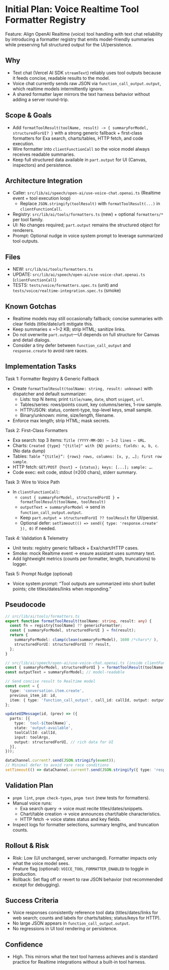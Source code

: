 # Initial Plan: Voice Realtime Tool Formatter Registry

Feature: Align OpenAI Realtime (voice) tool handling with text chat reliability by introducing a formatter registry that emits model-friendly summaries while preserving full structured output for the UI/persistence.

## Why
- Text chat (Vercel AI SDK `streamText`) reliably uses tool outputs because it feeds concise, readable results to the model.
- Voice chat currently sends raw JSON via `function_call_output.output`, which realtime models intermittently ignore.
- A shared formatter layer mirrors the text harness behavior without adding a server round-trip.

## Scope & Goals
- Add `formatToolResult(toolName, result) -> { summaryForModel, structuredForUI? }` with a strong generic fallback + first-class formatters for Exa search, charts/tables, HTTP fetch, and code execution.
- Wire formatter into `clientFunctionCall` so the voice model always receives readable summaries.
- Keep full structured data available in `part.output` for UI (Canvas, inspectors) and persistence.

## Architecture Integration
- Caller: `src/lib/ai/speech/open-ai/use-voice-chat.openai.ts` (Realtime event + tool execution loop)
  - Replace `JSON.stringify(toolResult)` with `formatToolResult(...)` in `clientFunctionCall`.
- Registry: `src/lib/ai/tools/formatters.ts` (new) + optional `formatters/*` per tool family.
- UI: No changes required; `part.output` remains the structured object for renderers.
- Prompt: Optional nudge in voice system prompt to leverage summarized tool outputs.

## Files
- NEW: `src/lib/ai/tools/formatters.ts`
- UPDATE: `src/lib/ai/speech/open-ai/use-voice-chat.openai.ts` (`clientFunctionCall`)
- TESTS: `tests/voice/formatters.spec.ts` (unit) and `tests/voice/realtime-integration.spec.ts` (smoke)

## Known Gotchas
- Realtime models may still occasionally fallback; concise summaries with clear fields (title/date/url) mitigate this.
- Keep summaries ≤ ~1–2 KB; strip HTML; sanitize links.
- Do not overwrite `part.output`—UI depends on full structure for Canvas and detail dialogs.
- Consider a tiny defer between `function_call_output` and `response.create` to avoid rare races.

## Implementation Tasks

Task 1: Formatter Registry & Generic Fallback
- Create `formatToolResult(toolName: string, result: unknown)` with dispatcher and default summarizer:
  - Lists: top N items; print `title/name`, `date`, short `snippet`, `url`.
  - Tables/series: rows/points count, key columns/series, 1-row sample.
  - HTTP/JSON: status, content-type, top-level keys, small sample.
  - Binary/unknown: mime, size/length, filename.
- Enforce max length; strip HTML; mask secrets.

Task 2: First-Class Formatters
- Exa search: top 3 items: `Title (YYYY-MM-DD) – 1–2 lines – URL`.
- Charts: `Created {type} "{title}" with {N} points; fields: a, b, c`. (No data dump)
- Tables: `Table “{title}”: {rows} rows, columns: [x, y, …]; first row sample`.
- HTTP fetch: `GET/POST {host} → {status}; keys: [...]; sample: …`.
- Code exec: exit code, stdout (≤200 chars), stderr summary.

Task 3: Wire to Voice Path
- In `clientFunctionCall`:
  - `const { summaryForModel, structuredForUI } = formatToolResult(toolName, toolResult)`
  - `outputText = summaryForModel` → send in `function_call_output.output`.
  - Keep `part.output = structuredForUI ?? toolResult` for UI/persist.
  - Optional defer: `setTimeout(() => send({ type: 'response.create' }), 0)` if needed.

Task 4: Validation & Telemetry
- Unit tests: registry generic fallback + Exa/chart/HTTP cases.
- Smoke: mock Realtime event → ensure assistant uses summary text.
- Add lightweight metrics (counts per formatter, length, truncations) to logger.

Task 5: Prompt Nudge (optional)
- Voice system prompt: “Tool outputs are summarized into short bullet points; cite titles/dates/links when responding.”

## Pseudocode
```ts
// src/lib/ai/tools/formatters.ts
export function formatToolResult(toolName: string, result: any) {
  const fn = registry[toolName] ?? genericFormatter;
  const { summaryForModel, structuredForUI } = fn(result);
  return {
    summaryForModel: clamp(clean(summaryForModel), 1600 /*chars*/ ),
    structuredForUI: structuredForUI ?? result,
  };
}
```

```ts
// src/lib/ai/speech/open-ai/use-voice-chat.openai.ts (inside clientFunctionCall)
const { summaryForModel, structuredForUI } = formatToolResult(toolName, toolResult);
const outputText = summaryForModel; // model-readable

// Send concise result to Realtime model
const event = {
  type: 'conversation.item.create',
  previous_item_id: id,
  item: { type: 'function_call_output', call_id: callId, output: outputText },
};

updateUIMessage(id, (prev) => ({
  parts: [{
    type: `tool-${toolName}`,
    state: 'output-available',
    toolCallId: callId,
    input: toolArgs,
    output: structuredForUI, // rich data for UI
  }],
}));

dataChannel.current?.send(JSON.stringify(event));
// Minimal defer to avoid rare race conditions
setTimeout(() => dataChannel.current?.send(JSON.stringify({ type: 'response.create' })), 0);
```

## Validation Plan
- `pnpm lint`, `pnpm check-types`, `pnpm test` (new tests for formatters).
- Manual voice runs:
  - Exa search query → voice must recite titles/dates/snippets.
  - Chart/table creation → voice announces chart/table characteristics.
  - HTTP fetch → voice states status and key fields.
- Inspect logs for formatter selections, summary lengths, and truncation counts.

## Rollout & Risk
- Risk: Low (UI unchanged, server unchanged). Formatter impacts only what the voice model sees.
- Feature flag (optional): `VOICE_TOOL_FORMATTER_ENABLED` to toggle in production.
- Rollback: Set flag off or revert to raw JSON behavior (not recommended except for debugging).

## Success Criteria
- Voice responses consistently reference tool data (titles/dates/links for web search; counts and labels for charts/tables; status/keys for HTTP).
- No large JSON appears in `function_call_output.output`.
- No regressions in UI tool rendering or persistence.

## Confidence
- High. This mirrors what the text tool harness achieves and is standard practice for Realtime integrations without a built-in tool harness.
